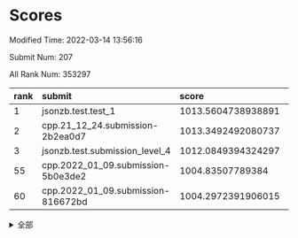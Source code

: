 # Scores

Modified Time: 2022-03-14 13:56:16

Submit Num: 207

All Rank Num: 353297

| rank |               submit               |       score        |       sigma        | pk_num |
| :--- | :--------------------------------- | :----------------- | :----------------- | :----- |
| 1    | jsonzb.test.test_1                 | 1013.5604738938891 | 0.8157088278602774 | 6827   |
| 2    | cpp.21_12_24.submission-2b2ea0d7   | 1013.3492492080737 | 0.8217732720792363 | 6830   |
| 3    | jsonzb.test.submission_level_4     | 1012.0849394324297 | 0.7897031780364613 | 6826   |
| 55   | cpp.2022_01_09.submission-5b0e3de2 | 1004.83507789384   | 0.7201979878253864 | 6831   |
| 60   | cpp.2022_01_09.submission-816672bd | 1004.2972391906015 | 0.716829258016925  | 6831   |


<details>
<summary>全部</summary>

| rank |                 submit                 |       score        |       sigma        | pk_num |
| :--- | :------------------------------------- | :----------------- | :----------------- | :----- |
| 1    | jsonzb.test.test_1                     | 1013.5604738938891 | 0.8157088278602774 | 6827   |
| 2    | cpp.21_12_24.submission-2b2ea0d7       | 1013.3492492080737 | 0.8217732720792363 | 6830   |
| 3    | jsonzb.test.submission_level_4         | 1012.0849394324297 | 0.7897031780364613 | 6826   |
| 4    | gobigger.level_3.submission_level_3_18 | 1011.4785672832961 | 0.7438368671485945 | 6828   |
| 5    | gobigger.level_3.submission_level_3_29 | 1011.4548250571276 | 0.7650384318205429 | 6830   |
| 6    | gobigger.level_3.submission_level_3_12 | 1011.3229031510672 | 0.7784616374888886 | 6829   |
| 7    | gobigger.level_3.submission_level_3_38 | 1011.2002352318323 | 0.7733716772138274 | 6829   |
| 8    | gobigger.level_3.submission_level_3_49 | 1011.157728629063  | 0.7978977097010961 | 6828   |
| 9    | gobigger.level_3.submission_level_3_48 | 1011.0987520565484 | 0.7626277979371295 | 6823   |
| 10   | gobigger.level_3.submission_level_3_5  | 1010.8756081488972 | 0.7788258730448668 | 6827   |
| 11   | gobigger.level_3.submission_level_3_47 | 1010.81737649483   | 0.7566072042194041 | 6828   |
| 12   | gobigger.level_3.submission_level_3_41 | 1010.6874410559426 | 0.7611594232192003 | 6822   |
| 13   | gobigger.level_3.submission_level_3_19 | 1010.6240925629872 | 0.7727101656779718 | 6823   |
| 14   | gobigger.level_3.submission_level_3_43 | 1010.5727816176202 | 0.7826019922606497 | 6827   |
| 15   | gobigger.level_3.submission_level_3_6  | 1010.5084900077355 | 0.769660536237855  | 6827   |
| 16   | gobigger.level_3.submission_level_3_36 | 1010.4824784567899 | 0.7661364815584674 | 6823   |
| 17   | gobigger.level_3.submission_level_3_40 | 1010.4710745199632 | 0.7821292993800364 | 6829   |
| 18   | gobigger.level_3.submission_level_3_11 | 1010.4380192817265 | 0.7539892445292816 | 6822   |
| 19   | gobigger.level_3.submission_level_3_15 | 1010.4270119706088 | 0.7571352848593704 | 6828   |
| 20   | gobigger.level_3.submission_level_3_13 | 1010.3219865988742 | 0.7854571162050444 | 6823   |
| 21   | gobigger.level_3.submission_level_3_2  | 1010.3089817833086 | 0.761154547601744  | 6826   |
| 22   | gobigger.level_3.submission_level_3_30 | 1010.2941123541616 | 0.7606327202615214 | 6828   |
| 23   | gobigger.level_3.submission_level_3_27 | 1010.2656250260925 | 0.7697008585435401 | 6829   |
| 24   | gobigger.level_3.submission_level_3_32 | 1010.1972041995364 | 0.743697004551552  | 6825   |
| 25   | gobigger.level_3.submission_level_3_46 | 1010.1928175386097 | 0.789735042566345  | 6820   |
| 26   | gobigger.level_3.submission_level_3_3  | 1010.1736258893695 | 0.7454500285817967 | 6826   |
| 27   | gobigger.level_3.submission_level_3_14 | 1010.1269052847778 | 0.7970462015584348 | 6832   |
| 28   | gobigger.level_3.submission_level_3_24 | 1010.0976503050741 | 0.7413272596539257 | 6829   |
| 29   | gobigger.level_3.submission_level_3_33 | 1010.0276724419243 | 0.7745160005297179 | 6830   |
| 30   | gobigger.level_3.submission_level_3_35 | 1010.0174507873132 | 0.7402929690712919 | 6825   |
| 31   | gobigger.level_3.submission_level_3_20 | 1010.0106331130077 | 0.7464950749837569 | 6824   |
| 32   | gobigger.level_3.submission_level_3_34 | 1009.9342900852618 | 0.7615100785025642 | 6832   |
| 33   | gobigger.level_3.submission_level_3_45 | 1009.9310275870599 | 0.7625130258569705 | 6831   |
| 34   | gobigger.level_3.submission_level_3_9  | 1009.9283083933262 | 0.7677989434859651 | 6824   |
| 35   | gobigger.level_3.submission_level_3_1  | 1009.9082632045771 | 0.729803331131482  | 6829   |
| 36   | gobigger.level_3.submission_level_3_8  | 1009.907057288533  | 0.7628792993121425 | 6826   |
| 37   | gobigger.level_3.submission_level_3_42 | 1009.8255535530222 | 0.7489840197651189 | 6825   |
| 38   | gobigger.level_3.submission_level_3_37 | 1009.8164211205518 | 0.7496960809059793 | 6829   |
| 39   | gobigger.level_3.submission_level_3_22 | 1009.7376157103048 | 0.7465834579720997 | 6829   |
| 40   | gobigger.level_3.submission_level_3_0  | 1009.5789786380769 | 0.7660264976323147 | 6830   |
| 41   | gobigger.level_3.submission_level_3_4  | 1009.496195713116  | 0.7435339834261717 | 6830   |
| 42   | gobigger.level_3.submission_level_3_10 | 1009.4880199971168 | 0.7611309451227561 | 6831   |
| 43   | gobigger.level_3.submission_level_3_26 | 1009.4385135555597 | 0.760581152913275  | 6829   |
| 44   | gobigger.level_3.submission_level_3_16 | 1009.4012213884191 | 0.7840978107679416 | 6828   |
| 45   | gobigger.level_3.submission_level_3_44 | 1009.3460480093023 | 0.7376744306226709 | 6825   |
| 46   | gobigger.level_3.submission_level_3_28 | 1009.2428149217457 | 0.7672170891914669 | 6832   |
| 47   | gobigger.level_3.submission_level_3_25 | 1009.2005660163732 | 0.7377619739651394 | 6821   |
| 48   | gobigger.level_3.submission_level_3_7  | 1009.1694525745139 | 0.7422491093178472 | 6831   |
| 49   | gobigger.level_3.submission_level_3_31 | 1009.1626710563343 | 0.7565923998505203 | 6825   |
| 50   | gobigger.level_3.submission_level_3_23 | 1009.160979143132  | 0.7380093551776513 | 6819   |
| 51   | gobigger.level_3.submission_level_3_21 | 1008.9910108724904 | 0.7399512332248862 | 6829   |
| 52   | gobigger.level_3.submission_level_3_39 | 1008.6619874413084 | 0.7576633535342571 | 6825   |
| 53   | gobigger.level_3.submission_level_3_17 | 1008.5072291053126 | 0.7759291690429752 | 6830   |
| 54   | gobigger.level_1.submission_level_1_9  | 1004.9713653713328 | 0.7299071418032851 | 6830   |
| 55   | cpp.2022_01_09.submission-5b0e3de2     | 1004.83507789384   | 0.7201979878253864 | 6831   |
| 56   | gobigger.level_1.submission_level_1_0  | 1004.6860816041818 | 0.721833972882991  | 6823   |
| 57   | gobigger.level_1.submission_level_1_44 | 1004.6110005319435 | 0.7311305490118937 | 6833   |
| 58   | gobigger.level_1.submission_level_1_14 | 1004.4085716786655 | 0.709498203183104  | 6830   |
| 59   | gobigger.level_1.submission_level_1_41 | 1004.3675376373719 | 0.725573716356695  | 6821   |
| 60   | cpp.2022_01_09.submission-816672bd     | 1004.2972391906015 | 0.716829258016925  | 6831   |
| 61   | gobigger.level_1.submission_level_1_29 | 1004.0756783816142 | 0.710261478054987  | 6826   |
| 62   | gobigger.level_1.submission_level_1_11 | 1004.0153225278746 | 0.7298009745521334 | 6828   |
| 63   | gobigger.level_1.submission_level_1_25 | 1003.9985443926109 | 0.7151723784880324 | 6826   |
| 64   | gobigger.level_1.submission_level_1_10 | 1003.9634592098291 | 0.7177093126820426 | 6828   |
| 65   | gobigger.level_1.submission_level_1_40 | 1003.9556032355662 | 0.7246468930588484 | 6823   |
| 66   | gobigger.level_1.submission_level_1_33 | 1003.9475867573981 | 0.7156656017457753 | 6825   |
| 67   | gobigger.level_1.submission_level_1_13 | 1003.9232529558006 | 0.7250278346481995 | 6826   |
| 68   | gobigger.level_1.submission_level_1_42 | 1003.9059752201082 | 0.7059066954081502 | 6831   |
| 69   | gobigger.level_1.submission_level_1_46 | 1003.8076521964637 | 0.7199223446069186 | 6826   |
| 70   | gobigger.level_1.submission_level_1_31 | 1003.7774569449938 | 0.7233601573248819 | 6829   |
| 71   | gobigger.level_1.submission_level_1_28 | 1003.7258078970913 | 0.7233972423934932 | 6822   |
| 72   | gobigger.level_1.submission_level_1_3  | 1003.7133082833759 | 0.7051626014962303 | 6827   |
| 73   | gobigger.level_1.submission_level_1_12 | 1003.589499708845  | 0.7244231031554591 | 6828   |
| 74   | gobigger.level_1.submission_level_1_35 | 1003.5856902754509 | 0.7265269237550793 | 6824   |
| 75   | gobigger.level_1.submission_level_1_6  | 1003.5438199931643 | 0.717417250267761  | 6826   |
| 76   | gobigger.level_1.submission_level_1_18 | 1003.535050210384  | 0.7016531799631077 | 6825   |
| 77   | gobigger.level_1.submission_level_1_2  | 1003.4008478078237 | 0.7225336502555554 | 6827   |
| 78   | gobigger.level_1.submission_level_1_32 | 1003.3991613359827 | 0.718968933148586  | 6828   |
| 79   | gobigger.level_1.submission_level_1_7  | 1003.3846880165808 | 0.7141604846653671 | 6822   |
| 80   | gobigger.level_1.submission_level_1_22 | 1003.3236040674262 | 0.7167243461353617 | 6821   |
| 81   | gobigger.level_1.submission_level_1_48 | 1003.3132522409942 | 0.725074668651919  | 6826   |
| 82   | gobigger.level_1.submission_level_1_37 | 1003.3122044258727 | 0.7222535395525435 | 6823   |
| 83   | gobigger.level_1.submission_level_1_4  | 1003.2773085019526 | 0.7098983693696629 | 6828   |
| 84   | gobigger.level_1.submission_level_1_49 | 1003.2675802416966 | 0.7123914599407299 | 6823   |
| 85   | gobigger.level_1.submission_level_1_34 | 1003.1787010729439 | 0.717928278874898  | 6831   |
| 86   | gobigger.level_1.submission_level_1_27 | 1003.1636012471366 | 0.7159518131852889 | 6831   |
| 87   | gobigger.level_1.submission_level_1_1  | 1003.1449292626424 | 0.7086293430190054 | 6824   |
| 88   | gobigger.level_1.submission_level_1_17 | 1003.0168398731967 | 0.7156510167201154 | 6828   |
| 89   | gobigger.level_1.submission_level_1_16 | 1002.9427207853724 | 0.7144500956665415 | 6821   |
| 90   | gobigger.level_1.submission_level_1_26 | 1002.9243077417533 | 0.7043423443185632 | 6833   |
| 91   | gobigger.level_1.submission_level_1_21 | 1002.9063290835225 | 0.7192193253449793 | 6832   |
| 92   | gobigger.level_1.submission_level_1_20 | 1002.8645696471569 | 0.7122627084025516 | 6828   |
| 93   | gobigger.level_1.submission_level_1_5  | 1002.750225968207  | 0.7177930298694595 | 6824   |
| 94   | gobigger.level_1.submission_level_1_30 | 1002.6803752241531 | 0.7145153849823834 | 6828   |
| 95   | gobigger.level_1.submission_level_1_47 | 1002.6796466586849 | 0.707616220044252  | 6828   |
| 96   | gobigger.level_1.submission_level_1_15 | 1002.5878601982108 | 0.7045089677796234 | 6826   |
| 97   | gobigger.level_1.submission_level_1_23 | 1002.5787651180519 | 0.7249316476424287 | 6827   |
| 98   | gobigger.level_1.submission_level_1_43 | 1002.5301142864706 | 0.7128151171869246 | 6826   |
| 99   | gobigger.level_1.submission_level_1_39 | 1002.4140429124124 | 0.7157086735993069 | 6826   |
| 100  | gobigger.level_1.submission_level_1_19 | 1002.3369818438914 | 0.7118041421489837 | 6827   |
| 101  | gobigger.level_1.submission_level_1_45 | 1002.3041882877525 | 0.7147080750308369 | 6827   |
| 102  | gobigger.level_1.submission_level_1_36 | 1001.8070643065171 | 0.7103905391325636 | 6826   |
| 103  | gobigger.level_1.submission_level_1_8  | 1001.4811942788259 | 0.7176741116239073 | 6825   |
| 104  | gobigger.level_1.submission_level_1_38 | 1001.4788045212525 | 0.70743248116875   | 6828   |
| 105  | gobigger.level_1.submission_level_1_24 | 1000.8560161181966 | 0.7035205324404777 | 6832   |
| 106  | gobigger.random.submission_random_13   | 997.4353352897501  | 0.7085062173132294 | 6834   |
| 107  | gobigger.random.submission_random_9    | 996.9762166421897  | 0.7045199410576878 | 6826   |
| 108  | gobigger.random.submission_random_2    | 996.9050614672143  | 0.7099364420724936 | 6829   |
| 109  | gobigger.random.submission_random_36   | 996.8869458739633  | 0.7080154796215039 | 6826   |
| 110  | gobigger.random.submission_random_35   | 996.7992738264421  | 0.7183621108263877 | 6828   |
| 111  | gobigger.random.submission_random_21   | 996.792083049115   | 0.6939638079891688 | 6829   |
| 112  | gobigger.random.submission_random_40   | 996.774890529434   | 0.7230772305178036 | 6823   |
| 113  | gobigger.random.submission_random_19   | 996.7461839791162  | 0.7081531311678626 | 6825   |
| 114  | gobigger.random.submission_random_8    | 996.6909928625416  | 0.6953772084129817 | 6826   |
| 115  | gobigger.random.submission_random_47   | 996.6123788632947  | 0.7155686982167254 | 6828   |
| 116  | gobigger.random.submission_random_39   | 996.579690401439   | 0.719517890136863  | 6825   |
| 117  | gobigger.random.submission_random_28   | 996.52712639595    | 0.7062380801224908 | 6825   |
| 118  | gobigger.random.submission_random_38   | 996.4958899371005  | 0.7141638435041464 | 6827   |
| 119  | gobigger.random.submission_random_32   | 996.4413925720853  | 0.7171470053809135 | 6828   |
| 120  | gobigger.random.submission_random_0    | 996.4351740720986  | 0.7149416269888978 | 6827   |
| 121  | gobigger.random.submission_random_29   | 996.4260151320582  | 0.7147820213566658 | 6823   |
| 122  | gobigger.random.submission_random_48   | 996.3894102288716  | 0.7060707395972029 | 6826   |
| 123  | gobigger.random.submission_random_22   | 996.38624830704    | 0.708218917992537  | 6833   |
| 124  | gobigger.random.submission_random_42   | 996.3691482340844  | 0.7056632939193065 | 6826   |
| 125  | gobigger.random.submission_random_14   | 996.2086850476059  | 0.7031519033267442 | 6829   |
| 126  | gobigger.random.submission_random_17   | 996.1466916394091  | 0.7080637453034423 | 6825   |
| 127  | gobigger.random.submission_random_41   | 996.0893354698277  | 0.6975532498343954 | 6826   |
| 128  | gobigger.random.submission_random_45   | 996.0602056673356  | 0.7082247280135726 | 6825   |
| 129  | gobigger.random.submission_random_34   | 996.0479897575657  | 0.7264368184764576 | 6825   |
| 130  | gobigger.random.submission_random_25   | 996.024647310362   | 0.701560424612566  | 6827   |
| 131  | gobigger.random.submission_random_37   | 996.0124113028155  | 0.700526733781948  | 6833   |
| 132  | gobigger.random.submission_random_15   | 995.9589742327619  | 0.7066786618058405 | 6829   |
| 133  | gobigger.random.submission_random_33   | 995.9429131463065  | 0.7140538321395776 | 6829   |
| 134  | gobigger.random.submission_random_11   | 995.9249878281652  | 0.698135843541092  | 6824   |
| 135  | gobigger.random.submission_random_30   | 995.8532268387239  | 0.7139236641620772 | 6828   |
| 136  | gobigger.random.submission_random_49   | 995.8460264610104  | 0.7133042298085027 | 6827   |
| 137  | gobigger.random.submission_random_16   | 995.7976670653375  | 0.7153652098605333 | 6827   |
| 138  | gobigger.random.submission_random_23   | 995.7328113788666  | 0.7128451346649524 | 6828   |
| 139  | gobigger.random.submission_random_24   | 995.6976231027897  | 0.7179453735197934 | 6827   |
| 140  | gobigger.random.submission_random_1    | 995.5924565912924  | 0.7077853904004886 | 6827   |
| 141  | gobigger.random.submission_random_12   | 995.5527338449428  | 0.7174957502667108 | 6829   |
| 142  | gobigger.random.submission_random_44   | 995.5490511634111  | 0.7163530435515214 | 6826   |
| 143  | gobigger.random.submission_random_7    | 995.5050750708709  | 0.7084133186891646 | 6828   |
| 144  | gobigger.random.submission_random_20   | 995.4904822177083  | 0.717832280500089  | 6828   |
| 145  | gobigger.random.submission_random_26   | 995.4634122759262  | 0.7037600026226817 | 6827   |
| 146  | gobigger.random.submission_random_43   | 995.4066536594842  | 0.716583934990279  | 6825   |
| 147  | gobigger.random.submission_random_6    | 995.3738538146548  | 0.7203181027399876 | 6826   |
| 148  | gobigger.random.submission_random_27   | 995.3450130528188  | 0.7114543191264293 | 6830   |
| 149  | gobigger.random.submission_random_10   | 995.2774892077201  | 0.710087717764237  | 6827   |
| 150  | gobigger.random.submission_random_5    | 995.1118472117453  | 0.7210217936012177 | 6835   |
| 151  | gobigger.random.submission_random_46   | 995.062660499117   | 0.7025786917810227 | 6823   |
| 152  | gobigger.random.submission_random_3    | 994.9915993555032  | 0.7148702892700912 | 6828   |
| 153  | gobigger.random.submission_random_4    | 994.980945224969   | 0.7300634763862842 | 6826   |
| 154  | gobigger.random.submission_random_18   | 994.9482389738887  | 0.7172138746238196 | 6828   |
| 155  | gobigger.random.submission_random_31   | 994.683418791886   | 0.723881604321937  | 6824   |
| 156  | gobigger.level_2.submission_level_2_27 | 994.1876782479774  | 0.739461173231134  | 6825   |
| 157  | gobigger.level_2.submission_level_2_6  | 993.8543410304794  | 0.7255507825339634 | 6828   |
| 158  | gobigger.level_2.submission_level_2_45 | 993.4562903356533  | 0.7552470822479704 | 6828   |
| 159  | gobigger.level_2.submission_level_2_20 | 993.4020521913661  | 0.7443443696092351 | 6832   |
| 160  | gobigger.level_2.submission_level_2_35 | 993.2160158094771  | 0.7493546165984325 | 6821   |
| 161  | gobigger.level_2.submission_level_2_11 | 993.1349306630284  | 0.7329328397436049 | 6823   |
| 162  | gobigger.level_2.submission_level_2_49 | 993.0973706478032  | 0.7495477228782836 | 6828   |
| 163  | gobigger.level_2.submission_level_2_46 | 993.0864522711809  | 0.7273028484928395 | 6832   |
| 164  | gobigger.level_2.submission_level_2_14 | 993.0663356252043  | 0.7350762178198589 | 6827   |
| 165  | gobigger.level_2.submission_level_2_17 | 992.9793902692696  | 0.744573118823096  | 6824   |
| 166  | gobigger.level_2.submission_level_2_30 | 992.8475117694936  | 0.728334432346478  | 6825   |
| 167  | gobigger.level_2.submission_level_2_47 | 992.7465331522908  | 0.7375190583268451 | 6827   |
| 168  | gobigger.level_2.submission_level_2_1  | 992.5979230837098  | 0.7483658363231289 | 6836   |
| 169  | gobigger.level_2.submission_level_2_2  | 992.5490151645481  | 0.7336014616519781 | 6827   |
| 170  | gobigger.level_2.submission_level_2_39 | 992.5186994405583  | 0.7393431295614405 | 6827   |
| 171  | gobigger.level_2.submission_level_2_22 | 992.4766183652694  | 0.7320418770041618 | 6824   |
| 172  | gobigger.level_2.submission_level_2_26 | 992.4005216135621  | 0.7526542121318189 | 6829   |
| 173  | gobigger.level_2.submission_level_2_43 | 992.3840357742018  | 0.7376931365996131 | 6823   |
| 174  | gobigger.level_2.submission_level_2_16 | 992.3184007153295  | 0.7288873004600575 | 6825   |
| 175  | gobigger.level_2.submission_level_2_3  | 992.2890909718421  | 0.7420258177158855 | 6826   |
| 176  | gobigger.level_2.submission_level_2_44 | 992.2870165122164  | 0.7306581633610889 | 6826   |
| 177  | gobigger.level_2.submission_level_2_29 | 992.2194105000158  | 0.7361546050779155 | 6827   |
| 178  | gobigger.level_2.submission_level_2_19 | 992.1510446724379  | 0.7444743789544015 | 6827   |
| 179  | gobigger.level_2.submission_level_2_34 | 992.1370277819556  | 0.7349852742556708 | 6826   |
| 180  | gobigger.level_2.submission_level_2_5  | 992.1208956432882  | 0.7459388454552274 | 6827   |
| 181  | gobigger.level_2.submission_level_2_15 | 992.0009721922347  | 0.7287600538552677 | 6830   |
| 182  | gobigger.level_2.submission_level_2_18 | 991.9335123549869  | 0.7462805248211393 | 6825   |
| 183  | gobigger.level_2.submission_level_2_13 | 991.9229493967704  | 0.7455097483269936 | 6829   |
| 184  | gobigger.level_2.submission_level_2_24 | 991.905542375672   | 0.7448947920966004 | 6827   |
| 185  | gobigger.level_2.submission_level_2_7  | 991.90316494289    | 0.740414871464874  | 6828   |
| 186  | gobigger.level_2.submission_level_2_23 | 991.7986272028851  | 0.7485200176028034 | 6828   |
| 187  | gobigger.level_2.submission_level_2_4  | 991.6964063270156  | 0.740330354773635  | 6828   |
| 188  | gobigger.level_2.submission_level_2_42 | 991.589846104764   | 0.7573682043377578 | 6830   |
| 189  | gobigger.level_2.submission_level_2_25 | 991.5509884113593  | 0.7349365860246891 | 6823   |
| 190  | gobigger.level_2.submission_level_2_33 | 991.5237061167738  | 0.7410533340842206 | 6827   |
| 191  | gobigger.level_2.submission_level_2_0  | 991.5197179878952  | 0.7618739513002423 | 6830   |
| 192  | gobigger.level_2.submission_level_2_28 | 991.4407889402221  | 0.7541300245282654 | 6828   |
| 193  | gobigger.level_2.submission_level_2_12 | 991.4049569286592  | 0.7765135907311638 | 6833   |
| 194  | gobigger.level_2.submission_level_2_21 | 991.4018394920084  | 0.7617560252088018 | 6823   |
| 195  | gobigger.level_2.submission_level_2_10 | 991.3660222021875  | 0.7485101984397238 | 6825   |
| 196  | gobigger.level_2.submission_level_2_31 | 991.2412407618773  | 0.7511924898005684 | 6826   |
| 197  | gobigger.level_2.submission_level_2_8  | 991.1275407233821  | 0.7330159515892426 | 6827   |
| 198  | gobigger.level_2.submission_level_2_48 | 991.0486588749857  | 0.7451519604031736 | 6830   |
| 199  | gobigger.level_2.submission_level_2_41 | 991.0242631445985  | 0.7711100056195102 | 6826   |
| 200  | gobigger.level_2.submission_level_2_40 | 990.9512409960392  | 0.7461269016386317 | 6827   |
| 201  | gobigger.level_2.submission_level_2_32 | 990.7745530178838  | 0.7549631493184363 | 6828   |
| 202  | gobigger.level_2.submission_level_2_37 | 990.5567543632271  | 0.7517107221022249 | 6822   |
| 203  | gobigger.level_2.submission_level_2_38 | 990.3328809884271  | 0.7509509754666613 | 6826   |
| 204  | gobigger.level_2.submission_level_2_9  | 990.3093864059892  | 0.7598381971627209 | 6824   |
| 205  | gobigger.level_2.submission_level_2_36 | 990.2658909076694  | 0.7639182081027226 | 6827   |
| 206  | gobigger.none.submission_none_1        | 975.2434219713062  | 1.5584931213470206 | 6827   |
| 207  | gobigger.none.submission_none_0        | 974.8534990293022  | 1.6465553906899963 | 6829   |

</details>